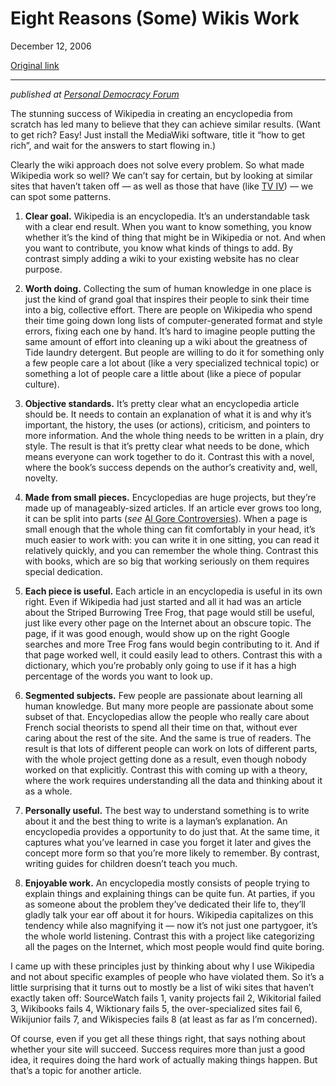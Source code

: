 Eight Reasons (Some) Wikis Work
===============================

December 12, 2006

[Original link](http://www.aaronsw.com/weblog/whywikiswork)

* * * * *

*published at [Personal Democracy
Forum](http://www.personaldemocracy.com/node/1121)*

The stunning success of Wikipedia in creating an encyclopedia from
scratch has led many to believe that they can achieve similar results.
(Want to get rich? Easy! Just install the MediaWiki software, title it
“how to get rich”, and wait for the answers to start flowing in.)

Clearly the wiki approach does not solve every problem. So what made
Wikipedia work so well? We can’t say for certain, but by looking at
similar sites that haven’t taken off — as well as those that have (like
[TV IV](http://www.tviv.org/)) — we can spot some patterns.

1.  **Clear goal.** Wikipedia is an encyclopedia. It’s an understandable
    task with a clear end result. When you want to know something, you
    know whether it’s the kind of thing that might be in Wikipedia or
    not. And when you want to contribute, you know what kinds of things
    to add. By contrast simply adding a wiki to your existing website
    has no clear purpose.

2.  **Worth doing.** Collecting the sum of human knowledge in one place
    is just the kind of grand goal that inspires their people to sink
    their time into a big, collective effort. There are people on
    Wikipedia who spend their time going down long lists of
    computer-generated format and style errors, fixing each one by hand.
    It’s hard to imagine people putting the same amount of effort into
    cleaning up a wiki about the greatness of Tide laundry detergent.
    But people are willing to do it for something only a few people care
    a lot about (like a very specialized technical topic) or something a
    lot of people care a little about (like a piece of popular culture).

3.  **Objective standards.** It’s pretty clear what an encyclopedia
    article should be. It needs to contain an explanation of what it is
    and why it’s important, the history, the uses (or actions),
    criticism, and pointers to more information. And the whole thing
    needs to be written in a plain, dry style. The result is that it’s
    pretty clear what needs to be done, which means everyone can work
    together to do it. Contrast this with a novel, where the book’s
    success depends on the author’s creativity and, well, novelty.

4.  **Made from small pieces.** Encyclopedias are huge projects, but
    they’re made up of manageably-sized articles. If an article ever
    grows too long, it can be split into parts (*see* [Al Gore
    Controversies](http://en.wikipedia.org/wiki/Al_Gore_controversies)).
    When a page is small enough that the whole thing can fit comfortably
    in your head, it’s much easier to work with: you can write it in one
    sitting, you can read it relatively quickly, and you can remember
    the whole thing. Contrast this with books, which are so big that
    working seriously on them requires special dedication.

5.  **Each piece is useful.** Each article in an encyclopedia is useful
    in its own right. Even if Wikipedia had just started and all it had
    was an article about the Striped Burrowing Tree Frog, that page
    would still be useful, just like every other page on the Internet
    about an obscure topic. The page, if it was good enough, would show
    up on the right Google searches and more Tree Frog fans would begin
    contributing to it. And if that page worked well, it could easily
    lead to others. Contrast this with a dictionary, which you’re
    probably only going to use if it has a high percentage of the words
    you want to look up.

6.  **Segmented subjects.** Few people are passionate about learning all
    human knowledge. But many more people are passionate about some
    subset of that. Encyclopedias allow the people who really care about
    French social theorists to spend all their time on that, without
    ever caring about the rest of the site. And the same is true of
    readers. The result is that lots of different people can work on
    lots of different parts, with the whole project getting done as a
    result, even though nobody worked on that explicitly. Contrast this
    with coming up with a theory, where the work requires understanding
    all the data and thinking about it as a whole.

7.  **Personally useful.** The best way to understand something is to
    write about it and the best thing to write is a layman’s
    explanation. An encyclopedia provides a opportunity to do just that.
    At the same time, it captures what you’ve learned in case you forget
    it later and gives the concept more form so that you’re more likely
    to remember. By contrast, writing guides for children doesn’t teach
    you much.

8.  **Enjoyable work.** An encyclopedia mostly consists of people trying
    to explain things and explaining things can be quite fun. At
    parties, if you as someone about the problem they’ve dedicated their
    life to, they’ll gladly talk your ear off about it for hours.
    Wikipedia capitalizes on this tendency while also magnifying it —
    now it’s not just one partygoer, it’s the whole world listening.
    Contrast this with a project like categorizing all the pages on the
    Internet, which most people would find quite boring.

I came up with these principles just by thinking about why I use
Wikipedia and not about specific examples of people who have violated
them. So it’s a little surprising that it turns out to mostly be a list
of wiki sites that haven’t exactly taken off: SourceWatch fails 1,
vanity projects fail 2, Wikitorial failed 3, Wikibooks fails 4,
Wiktionary fails 5, the over-specialized sites fail 6, Wikijunior fails
7, and Wikispecies fails 8 (at least as far as I’m concerned).

Of course, even if you get all these things right, that says nothing
about whether your site will succeed. Success requires more than just a
good idea, it requires doing the hard work of actually making things
happen. But that’s a topic for another article.
